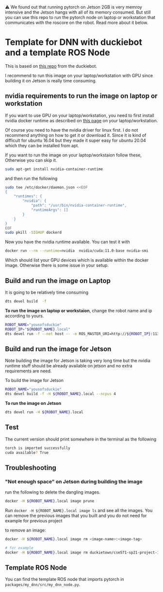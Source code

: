 :warning: We found out that running pytorch on Jetson 2GB is very memroy intensive and the Jetson hangs with all of its memory consumed. But still you 
can use this repo to run the pytorch node on laptop or workstation that communicates with the roscore on the robot. Read more about it below.

# Template for DNN with duckiebot and a template ROS Node

This is based on [this repo](https://github.com/duckietown/dt-machine-learning-base-environment) from the duckiebot.

I recommend to run this image on your laptop/workstation with GPU since
building it on Jetson is really time consuming.

## nvidia requirements to run the image on laptop or workstation

If you want to use GPU on your laptop/workstation, you need to first install nvidia docker runtime as
described on [this page](https://github.com/NVIDIA/nvidia-container-runtime#ubuntu-distributions)
on your laptop/workstation.

Of course you need to have the nvidia driver for linux first.
I do not recommend anything on how to get it or download it. Since
it is kind of difficult for ubuntu 16.04 but they made it
super easy for ubuntu 20.04 which they can be installed from
apt.

If you want to run the image on your laptop/workstaion follow these, Otherwise you can skip it.

```bash
sudo apt-get install nvidia-container-runtime
```

and then run the following

```bash
sudo tee /etc/docker/daemon.json <<EOF
{
    "runtimes": {
        "nvidia": {
            "path": "/usr/bin/nvidia-container-runtime",
            "runtimeArgs": []
        }
    }
}
EOF
sudo pkill -SIGHUP dockerd
```

Now you have the nvidia runtime available. You can test it with

```bash
docker run --rm --runtime=nvidia  nvidia/cuda:11.0-base nvidia-smi
```

Which should list your GPU devices which is available within the docker image.
Otherwise there is some issue in your setup.

## Build and run the image on Laptop

It is going to be relatively time consuming

```bash
dts devel build  -f
```

**To run the image on laptop or workstaion**, change the robot name and ip according to yours.

```bash
ROBOT_NAME="yousofsduckie"
ROBOT_IP="${ROBOT_NAME}.local"
dts devel run -f --net host -- -e ROS_MASTER_URI=http://${ROBOT_IP}:11311 -e VEHICLE_NAME=${ROBOT_NAME} --runtime nvidia
```

## Build and run the image for Jetson

Note building the image for Jetson is taking very long time but the nvidia runtime stuff should 
be already available on jetson and no extra requirements are need.

To build the image for Jetson

```bash
ROBOT_NAME="yousofsduckie"
dts devel build -f -H ${ROBOT_NAME}.local --ncpus 4
```

**To run the image on Jetson**

```bash
dts devel run -H ${ROBOT_NAME}.local
```

## Test

The current version should print somewhere in the terminal as the following

```bash
torch is imported successfully
cuda available? True
```

## Troubleshooting

### "Not enough space" on Jetson during building the image

run the following to delete the dangling images.

```bash
docker -H ${ROBOT_NAME}.local image prune
```

Run `docker -H ${ROBOT_NAME}.local image ls` and see all the images. You can remove the previous images
that you built and you do not need for example for previous project

to remove an image:

```bash
docker -H ${ROBOT_NAME}.local image rm <image-name>:<image-tag>

# for example
docker -H ${ROBOT_NAME}.local image rm duckietown/cse571-sp21-project-1:main-arm64v8
```

## Template ROS Node

You can find the template ROS node that imports pytorch in `packages/my_dnn/src/my_dnn_node.py`.
